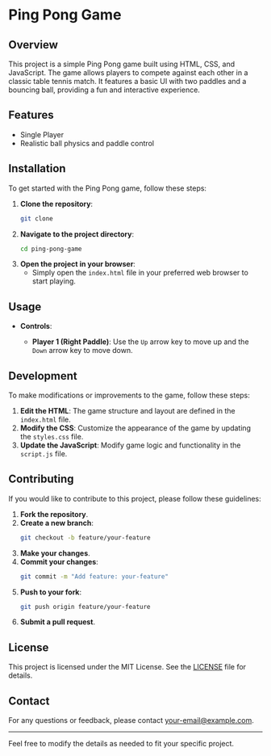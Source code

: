 
# Ping Pong Game

## Overview

This project is a simple Ping Pong game built using HTML, CSS, and JavaScript. The game allows players to compete against each other in a classic table tennis match. It features a basic UI with two paddles and a bouncing ball, providing a fun and interactive experience.

## Features

- Single Player
- Realistic ball physics and paddle control


## Installation

To get started with the Ping Pong game, follow these steps:

1. **Clone the repository**:
    ```bash
    git clone 
    ```
2. **Navigate to the project directory**:
    ```bash
    cd ping-pong-game
    ```
3. **Open the project in your browser**:
    - Simply open the `index.html` file in your preferred web browser to start playing.

## Usage

- **Controls**:
 
  - **Player 1 (Right Paddle)**: Use the `Up` arrow key to move up and the `Down` arrow key to move down.



## Development

To make modifications or improvements to the game, follow these steps:

1. **Edit the HTML**: The game structure and layout are defined in the `index.html` file.
2. **Modify the CSS**: Customize the appearance of the game by updating the `styles.css` file.
3. **Update the JavaScript**: Modify game logic and functionality in the `script.js` file.

## Contributing

If you would like to contribute to this project, please follow these guidelines:

1. **Fork the repository**.
2. **Create a new branch**:
    ```bash
    git checkout -b feature/your-feature
    ```
3. **Make your changes**.
4. **Commit your changes**:
    ```bash
    git commit -m "Add feature: your-feature"
    ```
5. **Push to your fork**:
    ```bash
    git push origin feature/your-feature
    ```
6. **Submit a pull request**.

## License

This project is licensed under the MIT License. See the [LICENSE](LICENSE) file for details.

## Contact

For any questions or feedback, please contact [your-email@example.com](mailto:your-email@example.com).

---

Feel free to modify the details as needed to fit your specific project.